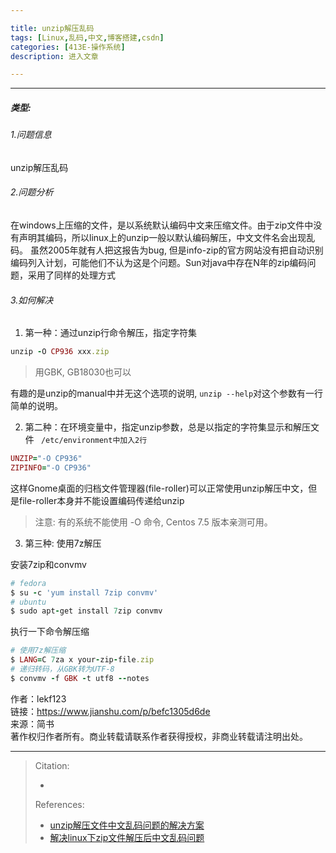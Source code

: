 ```yaml
---

title: unzip解压乱码
tags: [Linux,乱码,中文,博客搭建,csdn]
categories: [413E-操作系统]
description: 进入文章

---
```


---


##### 类型:
###### 1.问题信息

unzip解压乱码

###### 2.问题分析

在windows上压缩的文件，是以系统默认编码中文来压缩文件。由于zip文件中没有声明其编码，所以linux上的unzip一般以默认编码解压，中文文件名会出现乱码。
虽然2005年就有人把这报告为bug, 但是info-zip的官方网站没有把自动识别编码列入计划，可能他们不认为这是个问题。Sun对java中存在N年的zip编码问题，采用了同样的处理方式

###### 3.如何解决

1) 第一种：通过unzip行命令解压，指定字符集
```ruby
unzip -O CP936 xxx.zip
```

> 用GBK, GB18030也可以

有趣的是unzip的manual中并无这个选项的说明, `unzip --help`对这个参数有一行简单的说明。 

2) 第二种：在环境变量中，指定unzip参数，总是以指定的字符集显示和解压文件
` /etc/environment中加入2行  `
```ruby
UNZIP="-O CP936"  
ZIPINFO="-O CP936"
```

这样Gnome桌面的归档文件管理器(file-roller)可以正常使用unzip解压中文，但是file-roller本身并不能设置编码传递给unzip
> 注意: 有的系统不能使用 -O 命令, Centos 7.5 版本亲测可用。


3) 第三种: 使用7z解压

安装7zip和convmv
```ruby
# fedora
$ su -c 'yum install 7zip convmv'
# ubuntu
$ sudo apt-get install 7zip convmv
```

执行一下命令解压缩

```ruby
# 使用7z解压缩
$ LANG=C 7za x your-zip-file.zip
# 递归转码，从GBK转为UTF-8
$ convmv -f GBK -t utf8 --notes
```

  
  
作者：lekf123  
链接：https://www.jianshu.com/p/befc1305d6de  
来源：简书  
著作权归作者所有。商业转载请联系作者获得授权，非商业转载请注明出处。

---

> Citation:
> - []()
> 
> References:
> - [unzip解压文件中文乱码问题的解决方案](https://blog.csdn.net/guo_qiangqiang/article/details/107163832)
> - [解决linux下zip文件解压后中文乱码问题](https://www.jianshu.com/p/befc1305d6de)
